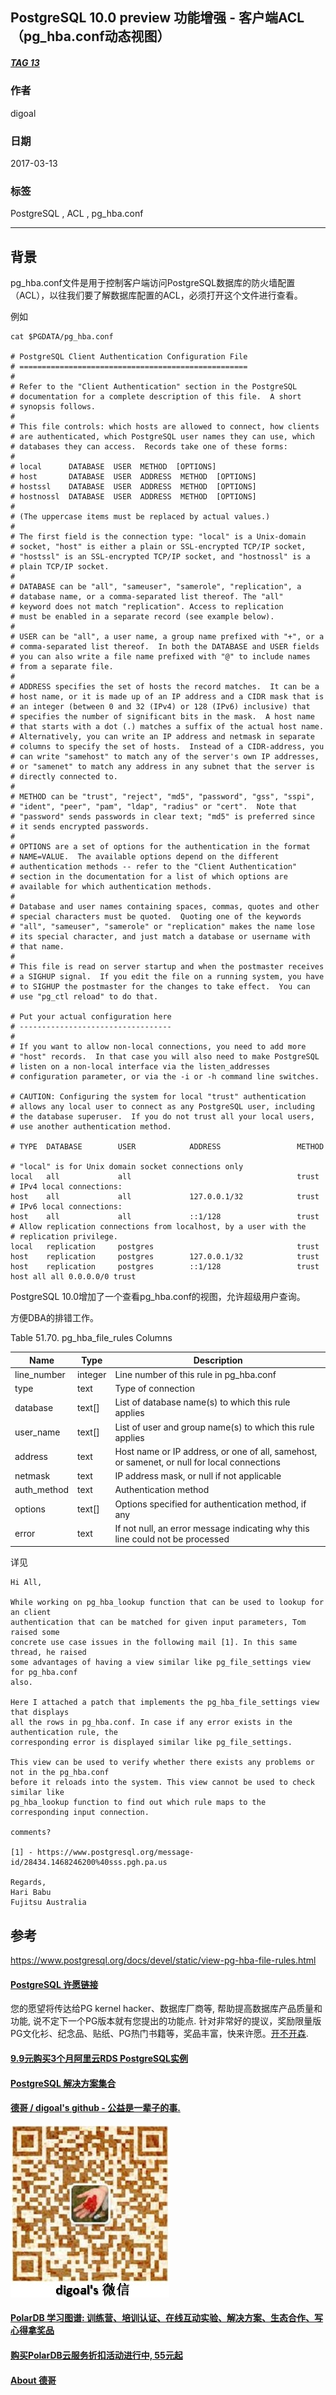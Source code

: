 ## PostgreSQL 10.0 preview 功能增强 - 客户端ACL（pg_hba.conf动态视图）  
##### [TAG 13](../class/13.md)
                                                                                              
### 作者                                                                                                                                           
digoal                                                                                         
                                                                                                
### 日期                                                                                           
2017-03-13                                                                                          
                                                                                            
### 标签                                                                                         
PostgreSQL , ACL , pg_hba.conf        
                                                                                              
----                                                                                        
                                                                                                 
## 背景      
pg_hba.conf文件是用于控制客户端访问PostgreSQL数据库的防火墙配置（ACL），以往我们要了解数据库配置的ACL，必须打开这个文件进行查看。  
  
例如  
  
```  
cat $PGDATA/pg_hba.conf  
  
# PostgreSQL Client Authentication Configuration File  
# ===================================================  
#  
# Refer to the "Client Authentication" section in the PostgreSQL  
# documentation for a complete description of this file.  A short  
# synopsis follows.  
#  
# This file controls: which hosts are allowed to connect, how clients  
# are authenticated, which PostgreSQL user names they can use, which  
# databases they can access.  Records take one of these forms:  
#  
# local      DATABASE  USER  METHOD  [OPTIONS]  
# host       DATABASE  USER  ADDRESS  METHOD  [OPTIONS]  
# hostssl    DATABASE  USER  ADDRESS  METHOD  [OPTIONS]  
# hostnossl  DATABASE  USER  ADDRESS  METHOD  [OPTIONS]  
#  
# (The uppercase items must be replaced by actual values.)  
#  
# The first field is the connection type: "local" is a Unix-domain  
# socket, "host" is either a plain or SSL-encrypted TCP/IP socket,  
# "hostssl" is an SSL-encrypted TCP/IP socket, and "hostnossl" is a  
# plain TCP/IP socket.  
#  
# DATABASE can be "all", "sameuser", "samerole", "replication", a  
# database name, or a comma-separated list thereof. The "all"  
# keyword does not match "replication". Access to replication  
# must be enabled in a separate record (see example below).  
#  
# USER can be "all", a user name, a group name prefixed with "+", or a  
# comma-separated list thereof.  In both the DATABASE and USER fields  
# you can also write a file name prefixed with "@" to include names  
# from a separate file.  
#  
# ADDRESS specifies the set of hosts the record matches.  It can be a  
# host name, or it is made up of an IP address and a CIDR mask that is  
# an integer (between 0 and 32 (IPv4) or 128 (IPv6) inclusive) that  
# specifies the number of significant bits in the mask.  A host name  
# that starts with a dot (.) matches a suffix of the actual host name.  
# Alternatively, you can write an IP address and netmask in separate  
# columns to specify the set of hosts.  Instead of a CIDR-address, you  
# can write "samehost" to match any of the server's own IP addresses,  
# or "samenet" to match any address in any subnet that the server is  
# directly connected to.  
#  
# METHOD can be "trust", "reject", "md5", "password", "gss", "sspi",  
# "ident", "peer", "pam", "ldap", "radius" or "cert".  Note that  
# "password" sends passwords in clear text; "md5" is preferred since  
# it sends encrypted passwords.  
#  
# OPTIONS are a set of options for the authentication in the format  
# NAME=VALUE.  The available options depend on the different  
# authentication methods -- refer to the "Client Authentication"  
# section in the documentation for a list of which options are  
# available for which authentication methods.  
#  
# Database and user names containing spaces, commas, quotes and other  
# special characters must be quoted.  Quoting one of the keywords  
# "all", "sameuser", "samerole" or "replication" makes the name lose  
# its special character, and just match a database or username with  
# that name.  
#  
# This file is read on server startup and when the postmaster receives  
# a SIGHUP signal.  If you edit the file on a running system, you have  
# to SIGHUP the postmaster for the changes to take effect.  You can  
# use "pg_ctl reload" to do that.  
  
# Put your actual configuration here  
# ----------------------------------  
#  
# If you want to allow non-local connections, you need to add more  
# "host" records.  In that case you will also need to make PostgreSQL  
# listen on a non-local interface via the listen_addresses  
# configuration parameter, or via the -i or -h command line switches.  
  
# CAUTION: Configuring the system for local "trust" authentication  
# allows any local user to connect as any PostgreSQL user, including  
# the database superuser.  If you do not trust all your local users,  
# use another authentication method.  
  
# TYPE  DATABASE        USER            ADDRESS                 METHOD  
  
# "local" is for Unix domain socket connections only  
local   all             all                                     trust  
# IPv4 local connections:  
host    all             all             127.0.0.1/32            trust  
# IPv6 local connections:  
host    all             all             ::1/128                 trust  
# Allow replication connections from localhost, by a user with the  
# replication privilege.  
local   replication     postgres                                trust  
host    replication     postgres        127.0.0.1/32            trust  
host    replication     postgres        ::1/128                 trust  
host all all 0.0.0.0/0 trust  
```  
  
PostgreSQL 10.0增加了一个查看pg_hba.conf的视图，允许超级用户查询。  
  
方便DBA的排错工作。  
  
Table 51.70. pg_hba_file_rules Columns  
  
Name|	Type|	Description  
---|---|---  
line_number|	integer|	Line number of this rule in pg_hba.conf  
type|	text|	Type of connection  
database|	text[]|	List of database name(s) to which this rule applies  
user_name|	text[]|	List of user and group name(s) to which this rule applies  
address|	text|	Host name or IP address, or one of all, samehost, or samenet, or null for local connections  
netmask|	text|	IP address mask, or null if not applicable  
auth_method|	text|	Authentication method  
options|	text[]|	Options specified for authentication method, if any  
error|	text|	If not null, an error message indicating why this line could not be processed  
  
详见  
  
```  
Hi All,  
  
While working on pg_hba_lookup function that can be used to lookup for an client  
authentication that can be matched for given input parameters, Tom raised some  
concrete use case issues in the following mail [1]. In this same  
thread, he raised  
some advantages of having a view similar like pg_file_settings view  
for pg_hba.conf  
also.  
  
Here I attached a patch that implements the pg_hba_file_settings view  
that displays  
all the rows in pg_hba.conf. In case if any error exists in the  
authentication rule, the  
corresponding error is displayed similar like pg_file_settings.  
  
This view can be used to verify whether there exists any problems or  
not in the pg_hba.conf  
before it reloads into the system. This view cannot be used to check  
similar like  
pg_hba_lookup function to find out which rule maps to the  
corresponding input connection.  
  
comments?  
  
[1] - https://www.postgresql.org/message-id/28434.1468246200%40sss.pgh.pa.us  
  
Regards,  
Hari Babu  
Fujitsu Australia  
```  
      
## 参考        
https://www.postgresql.org/docs/devel/static/view-pg-hba-file-rules.html  
      
   
  
  
  
  
  
  
  
  
  
  
  
  
  
  
  
  
  
  
  
  
  
  
  
  
  
  
  
  
  
  
  
  
  
  
  
  
  
  
  
  
  
  
  
  
  
  
  
  
  
  
  
  
  
  
  
  
  
  
  
  
  
  
  
  
  
  
  
  
  
  
  
  
  
#### [PostgreSQL 许愿链接](https://github.com/digoal/blog/issues/76 "269ac3d1c492e938c0191101c7238216")
您的愿望将传达给PG kernel hacker、数据库厂商等, 帮助提高数据库产品质量和功能, 说不定下一个PG版本就有您提出的功能点. 针对非常好的提议，奖励限量版PG文化衫、纪念品、贴纸、PG热门书籍等，奖品丰富，快来许愿。[开不开森](https://github.com/digoal/blog/issues/76 "269ac3d1c492e938c0191101c7238216").  
  
  
#### [9.9元购买3个月阿里云RDS PostgreSQL实例](https://www.aliyun.com/database/postgresqlactivity "57258f76c37864c6e6d23383d05714ea")
  
  
#### [PostgreSQL 解决方案集合](https://yq.aliyun.com/topic/118 "40cff096e9ed7122c512b35d8561d9c8")
  
  
#### [德哥 / digoal's github - 公益是一辈子的事.](https://github.com/digoal/blog/blob/master/README.md "22709685feb7cab07d30f30387f0a9ae")
  
  
![digoal's wechat](../pic/digoal_weixin.jpg "f7ad92eeba24523fd47a6e1a0e691b59")
  
  
#### [PolarDB 学习图谱: 训练营、培训认证、在线互动实验、解决方案、生态合作、写心得拿奖品](https://www.aliyun.com/database/openpolardb/activity "8642f60e04ed0c814bf9cb9677976bd4")
  
  
#### [购买PolarDB云服务折扣活动进行中, 55元起](https://www.aliyun.com/activity/new/polardb-yunparter?userCode=bsb3t4al "e0495c413bedacabb75ff1e880be465a")
  
  
#### [About 德哥](https://github.com/digoal/blog/blob/master/me/readme.md "a37735981e7704886ffd590565582dd0")
  
